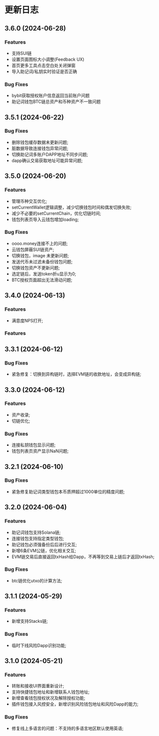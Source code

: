 # 更新日志

## 3.6.0 (2024-06-28)

### Features
- 支持SUI链
- 设置页面图标大小调整(Feedback UX)
- 首页更多工具点击空白处关闭弹窗
- 导入助记词/私钥实时验证是否正确

### Bug Fixes
- bybit获取授权账户信息返回当前账户问题
- 助记词钱包BTC链总资产和币种资产不一致问题

## 3.5.1 (2024-06-22)

### Bug Fixes
- 删除钱包缓存数据未更新问题;
- 脏数据导致连接钱包异常问题;
- 切换助记词多账户DAPP地址不同步问题;
- dapp确认交易获取地址可能异常问题;

## 3.5.0 (2024-06-20)

### Features
- 管理币种交互优化;
- setCurrentWallet逻辑调整，减少切换钱包时间和偶发切换失败;
- 减少不必要的setCurrentChain，优化切链时间;
- 钱包列表页导入云钱包增加loading;

### Bug Fixes
- oooo.money连接不上的问题;
- 云钱包屏蔽SUI链资产;
- 切换钱包，image 未更新问题;
- 发送代币未过滤未备份钱包问题;
- 切换钱包资产不更新问题;
- 选定链后，发送token折u显示为0;
- BTC授权页面超出无法滑动问题;

## 3.4.0 (2024-06-13)

### Features
- 满意度NPS打开;

### Features

## 3.3.1 (2024-06-12)

### Bug Fixes
- 紧急修复：切换到异构链时，选择EVM链的收款地址，会变成异构链;

## 3.3.0 (2024-06-12)

### Features
- 资产收录;
- 切链优化;

### Bug Fixes
- 连接私钥钱包显示问题;
- 钱包列表页资产显示NaN问题;

## 3.2.1 (2024-06-10)

### Bug Fixes
- 紧急修复助记词类型钱包本币质押超过1000单位的精度问题;

## 3.2.0 (2024-06-04)

### Features
- 助记词钱包支持Solana链;
- 连接钱包支持指定类型钱包;
- 助记钱包必须强备份后后进行交互;
- 新增6条EVM公链，优化相关交互;
- EVM链交易后直接返回txHash给Dapp，不再等到交易上链后才返回txHash;

### Bug Fixes

- btc链优化utxo的计算方法;

## 3.1.1 (2024-05-29)

### Features

- 新增支持Stacks链;

### Bug Fixes

- 临时下线风险Dapp识别功能;

## 3.1.0 (2024-05-21)

### Features

- 转账和接收UI界面重新设计;
- 支持快捷钱包地址和新增联系人钱包地址;
- 新增查看钱包授权状况及解除授权功能;
- 插件钱包接入风控安全，新增识别风险钱包地址和风险Dapp的能力;

### Bug Fixes

- 修复线上多语言的问题：不支持的多语言地区默认使用英语;


